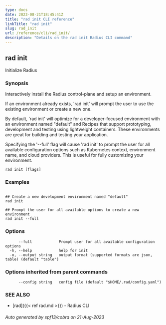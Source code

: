 ```yaml
---
type: docs
date: 2023-08-21T18:45:41Z
title: "rad init CLI reference"
linkTitle: "rad init"
slug: rad_init
url: /reference/cli/rad_init/
description: "Details on the rad init Radius CLI command"
---
```

## rad init

Initialize Radius

### Synopsis


Interactively install the Radius control-plane and setup an environment.

If an environment already exists, 'rad init' will prompt the user to use the existing environment or create a new one.

By default, 'rad init' will optimize for a developer-focused environment with an environment named "default" and Recipes that support prototyping, development and testing using lightweight containers. These environments are great for building and testing your application.

Specifying the '--full' flag will cause 'rad init' to prompt the user for all available configuration options such as Kubernetes context, environment name, and cloud providers. This is useful for fully customizing your environment.


```
rad init [flags]
```

### Examples

```

## Create a new development environment named "default"
rad init

## Prompt the user for all available options to create a new environment
rad init --full

```

### Options

```
      --full            Prompt user for all available configuration options
  -h, --help            help for init
  -o, --output string   output format (supported formats are json, table) (default "table")
```

### Options inherited from parent commands

```
      --config string   config file (default "$HOME/.rad/config.yaml")
```

### SEE ALSO

* [rad]({{< ref rad.md >}})	 - Radius CLI

###### Auto generated by spf13/cobra on 21-Aug-2023

